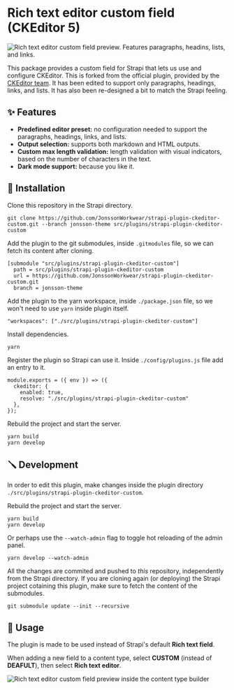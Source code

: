 # Rich text editor custom field (CKEditor 5)

![Rich text editor custom field preview. Features paragraphs, headins, lists, and links.](https://github.com/JonssonWorkwear/strapi-plugin-ckeditor-custom/assets/22895284/b5712bb4-bef9-4a88-ad9b-b4e267a3ebcb)

This package provides a custom field for Strapi that lets us use and configure CKEditor. This is forked from the official plugin, provided by the [CKEditor team](https://ckeditor.com). It has been edited to support only paragraphs, headings, links, and lists. It has also been re-designed a bit to match the Strapi feeling. 

## ✨ Features

* **Predefined editor preset:** no configuration needed to support the paragraphs, headings, links, and lists.
* **Output selection:** supports both markdown and HTML outputs.
* **Custom max length validation:** length validation with visual indicators, based on the number of characters in the text.
* **Dark mode support:** because you like it.

## 🔧 Installation

Clone this repository in the Strapi directory.

```
git clone https://github.com/JonssonWorkwear/strapi-plugin-ckeditor-custom.git --branch jonsson-theme src/plugins/strapi-plugin-ckeditor-custom
```

Add the plugin to the git submodules, inside `.gitmodules` file, so we can fetch its content after cloning.

```
[submodule "src/plugins/strapi-plugin-ckeditor-custom"] 
  path = src/plugins/strapi-plugin-ckeditor-custom
  url = https://github.com/JonssonWorkwear/strapi-plugin-ckeditor-custom.git
  branch = jonsson-theme
```

Add the plugin to the yarn workspace, inside `./package.json` file, so we won't need to use `yarn` inside plugin itself.

```
"workspaces": ["./src/plugins/strapi-plugin-ckeditor-custom"]
```

Install dependencies.

```
yarn
```

Register the plugin so Strapi can use it. Inside `./config/plugins.js` file add an entry to it.

```
module.exports = ({ env }) => ({
  ckeditor: {
    enabled: true,
    resolve: "./src/plugins/strapi-plugin-ckeditor-custom"
  },
});
```

Rebuild the project and start the server.

```
yarn build
yarn develop
```

## 🪛 Development

In order to edit this plugin, make changes inside the plugin directory `./src/plugins/strapi-plugin-ckeditor-custom`.

Rebuild the project and start the server.

```
yarn build
yarn develop
```

Or perhaps use the `--watch-admin` flag to toggle hot reloading of the admin panel.

```
yarn develop --watch-admin
```

All the changes are commited and pushed to _this_ repository, independently from the Strapi directory. If you are cloning again (or deploying) the Strapi project cotaining this plugin, make sure to fetch the content of the submodules.

```
git submodule update --init --recursive
```

## 📝 Usage

The plugin is made to be used instead of Strapi's default **Rich text field**. 

When adding a new field to a content type, select **CUSTOM** (instead of **DEAFULT**), then select **Rich text editor**.

![Rich text editor custom field preview inside the content type builder](https://github.com/JonssonWorkwear/strapi-plugin-ckeditor-custom/assets/22895284/45853b80-0aae-4f9a-ab3d-8c20cebba738)
